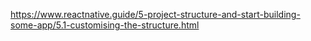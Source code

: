 https://www.reactnative.guide/5-project-structure-and-start-building-some-app/5.1-customising-the-structure.html
